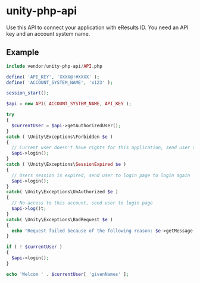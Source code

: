 unity-php-api
=============
Use this API to connect your application with eResults ID. You need an API key and an account system name.

## Example
```php
include vendor/unity-php-api/API.php

define( 'API_KEY', 'XXXX@!#XXXX' );
define( 'ACCOUNT_SYSTEM_NAME', 'x123' );

session_start();

$api = new API( ACCOUNT_SYSTEM_NAME, API_KEY );

try
{
  $currentUser = $api->getAuthorizedUser();
}
catch ( \Unity\Exceptions\Forbidden $e )
{
  // Current user doesn't have rights for this application, send user to login page
  $api->login();
}
catch ( \Unity\Exceptions\SessionExpired $e )
{
  // Users session is expired, send user to login page to login again
  $api->login();
}
catch( \Unity\Exceptions\UnAuthorized $e )
{
  // No access to this account, send user to login page
  $api->log()t;
}
catch( \Unity\Exceptions\BadRequest $e )
{
  echo "Request failed because of the following reason: $e->getMessage()";
}

if ( ! $currentUser )
{
  $api->login();
}

echo 'Welcom ' . $currentUser[ 'givenNames' ];
```
